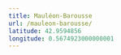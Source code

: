 ```yaml
---
title: Mauléon-Barousse
url: /mauleon-barousse/
latitude: 42.9594856
longitude: 0.5674923000000001
---
```

